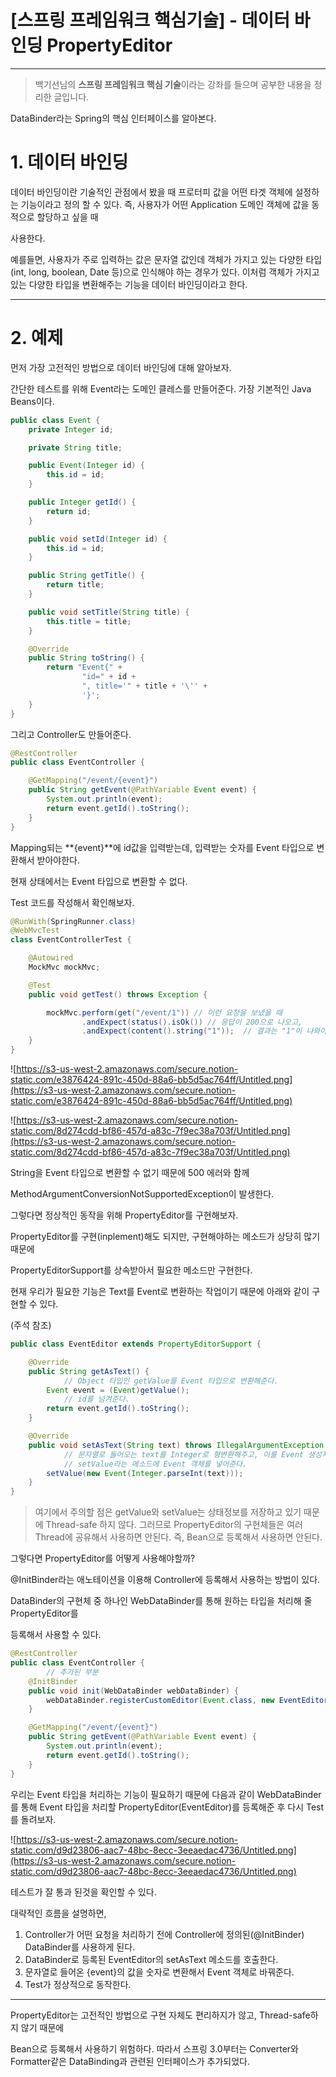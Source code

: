 # [스프링 프레임워크 핵심기술] - 데이터 바인딩 PropertyEditor

---

> 백기선님의 **스프링 프레임워크 핵심 기술**이라는 강좌를 들으며 공부한 내용을 정리한 글입니다.
>

DataBinder라는 Spring의 핵심 인터페이스를 알아본다.

# 1. 데이터 바인딩

데이터 바인딩이란 기술적인 관점에서 봤을 때 프로터피 값을 어떤 타겟 객체에 설정하는 기능이라고 정의 할 수 있다. 즉, 사용자가 어떤 Application 도메인 객체에 값을 동적으로 할당하고 싶을 때

사용한다.

예를들면, 사용자가 주로 입력하는 값은 문자열 값인데 객체가 가지고 있는 다양한 타입(int, long, boolean, Date 등)으로 인식해야 하는 경우가 있다. 이처럼 객체가 가지고 있는 다양한 타입을 변환해주는 기능을 데이터 바인딩이라고 한다.

---

# 2. 예제

먼저 가장 고전적인 방법으로 데이터 바인딩에 대해 알아보자.

간단한 테스트를 위해 Event라는 도메인 클레스를 만들어준다. 가장 기본적인 Java Beans이다.

```java
public class Event {
    private Integer id;

    private String title;

    public Event(Integer id) {
        this.id = id;
    }

    public Integer getId() {
        return id;
    }

    public void setId(Integer id) {
        this.id = id;
    }

    public String getTitle() {
        return title;
    }

    public void setTitle(String title) {
        this.title = title;
    }

    @Override
    public String toString() {
        return "Event{" +
                "id=" + id +
                ", title='" + title + '\'' +
                '}';
    }
}
```

그리고 Controller도 만들어준다.

```java
@RestController
public class EventController {

    @GetMapping("/event/{event}")
    public String getEvent(@PathVariable Event event) {
        System.out.println(event);
        return event.getId().toString();
    }
}
```

Mapping되는 **{event}**에 id값을 입력받는데, 입력받는 숫자를 Event 타입으로 변환해서 받아야한다.

현재 상태에서는 Event 타입으로 변환할 수 없다.

Test 코드를 작성해서 확인해보자.

```java
@RunWith(SpringRunner.class)
@WebMvcTest
class EventControllerTest {

    @Autowired
    MockMvc mockMvc;

    @Test
    public void getTest() throws Exception {

        mockMvc.perform(get("/event/1")) // 이런 요청을 보냈을 때
                .andExpect(status().isOk()) // 응답이 200으로 나오고,
                .andExpect(content().string("1"));  // 결과는 "1"이 나와야 한다.
    }
}
```

![https://s3-us-west-2.amazonaws.com/secure.notion-static.com/e3876424-891c-450d-88a6-bb5d5ac764ff/Untitled.png](https://s3-us-west-2.amazonaws.com/secure.notion-static.com/e3876424-891c-450d-88a6-bb5d5ac764ff/Untitled.png)

![https://s3-us-west-2.amazonaws.com/secure.notion-static.com/8d274cdd-bf86-457d-a83c-7f9ec38a703f/Untitled.png](https://s3-us-west-2.amazonaws.com/secure.notion-static.com/8d274cdd-bf86-457d-a83c-7f9ec38a703f/Untitled.png)

String을 Event 타입으로 변환할 수 없기 때문에 500 에러와 함께

MethodArgumentConversionNotSupportedException이 발생한다.

그렇다면 정상적인 동작을 위해 PropertyEditor를 구현해보자.

PropertyEditor를 구현(inplement)해도 되지만, 구현해야하는 메소드가 상당히 많기 때문에

PropertyEditorSupport를 상속받아서 필요한 메소드만 구현한다.

현재 우리가 필요한 기능은 Text를 Event로 변환하는 작업이기 때문에 아래와 같이 구현할 수 있다.

(주석 참조)

```java
public class EventEditor extends PropertyEditorSupport {

    @Override
    public String getAsText() {
			// Object 타입인 getValue를 Event 타입으로 변환해준다.
        Event event = (Event)getValue();
			// id를 넘겨준다.
        return event.getId().toString();
    }

    @Override
    public void setAsText(String text) throws IllegalArgumentException {
			// 문자열로 들어오는 text를 Integer로 형변환해주고, 이를 Event 생성자에 전달한다.
			// setValue라는 메소드에 Event 객체를 넣어준다.
        setValue(new Event(Integer.parseInt(text)));
    }
}
```

> 여기에서 주의할 점은 getValue와 setValue는 상태정보를 저장하고 있기 때문에 Thread-safe 하지 않다. 그러므로 PropertyEditor의 구현체들은 여러 Thread에 공유해서 사용하면 안된다. 즉, Bean으로 등록해서 사용하면 안된다.
>

그렇다면 PropertyEditor를 어떻게 사용해야할까?

@InitBinder라는 애노테이션을 이용해 Controller에 등록해서 사용하는 방법이 있다.

DataBinder의 구현체 중 하나인 WebDataBinder를 통해 원하는 타입을 처리해 줄 PropertyEditor를

등록해서 사용할 수 있다.

```java
@RestController
public class EventController {
		// 추가된 부분
    @InitBinder
    public void init(WebDataBinder webDataBinder) {
        webDataBinder.registerCustomEditor(Event.class, new EventEditor());
    }

    @GetMapping("/event/{event}")
    public String getEvent(@PathVariable Event event) {
        System.out.println(event);
        return event.getId().toString();
    }
}
```

우리는 Event 타입을 처리하는 기능이 필요하기 때문에 다음과 같이 WebDataBinder를 통해 Event 타입을 처리할 PropertyEditor(EventEditor)를 등록해준 후 다시 Test를 돌려보자.

![https://s3-us-west-2.amazonaws.com/secure.notion-static.com/d9d23806-aac7-48bc-8ecc-3eeaedac4736/Untitled.png](https://s3-us-west-2.amazonaws.com/secure.notion-static.com/d9d23806-aac7-48bc-8ecc-3eeaedac4736/Untitled.png)

테스트가 잘 통과 된것을 확인할 수 있다.

대략적인 흐름을 설명하면,

1. Controller가 어떤 요청을 처리하기 전에 Controller에 정의된(@InitBinder) DataBinder를 사용하게 된다.
2. DataBinder로 등록된 EventEditor의 setAsText 메소드를 호출한다.
3. 문자열로 들어온 {event}의 값을 숫자로 변환해서 Event 객체로 바꿔준다.
4. Test가 정상적으로 동작한다.

---

PropertyEditor는 고전적인 방법으로 구현 자체도 편리하지가 않고, Thread-safe하지 않기 때문에

Bean으로 등록해서 사용하기 위험하다. 따라서 스프링 3.0부터는 Converter와 Formatter같은 DataBinding과 관련된 인터페이스가 추가되었다.